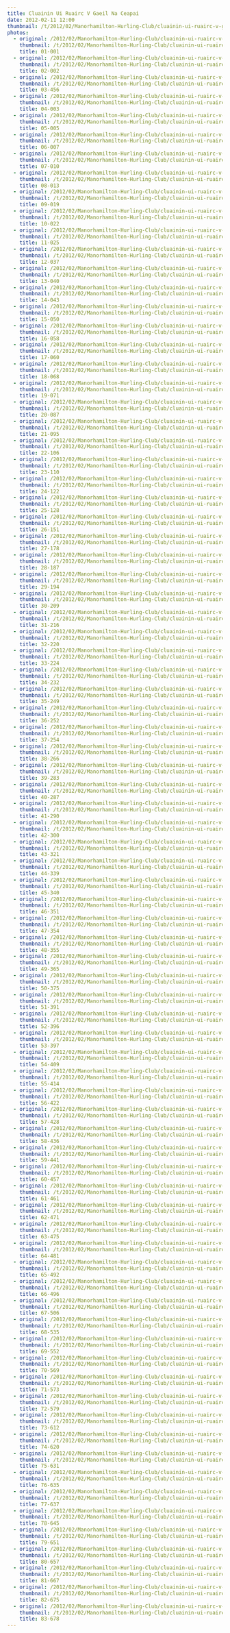 ```yaml
---
title: Cluainin Ui Ruairc V Gaeil Na Ceapai
date: 2012-02-11 12:00
thumbnail: /t/2012/02/Manorhamilton-Hurling-Club/cluainin-ui-ruairc-v-gaeil-na-ceapai/01-001.jpg
photos:
  - original: /2012/02/Manorhamilton-Hurling-Club/cluainin-ui-ruairc-v-gaeil-na-ceapai/01-001.jpg
    thumbnail: /t/2012/02/Manorhamilton-Hurling-Club/cluainin-ui-ruairc-v-gaeil-na-ceapai/01-001.jpg
    title: 01-001
  - original: /2012/02/Manorhamilton-Hurling-Club/cluainin-ui-ruairc-v-gaeil-na-ceapai/02-002.jpg
    thumbnail: /t/2012/02/Manorhamilton-Hurling-Club/cluainin-ui-ruairc-v-gaeil-na-ceapai/02-002.jpg
    title: 02-002
  - original: /2012/02/Manorhamilton-Hurling-Club/cluainin-ui-ruairc-v-gaeil-na-ceapai/03-456.jpg
    thumbnail: /t/2012/02/Manorhamilton-Hurling-Club/cluainin-ui-ruairc-v-gaeil-na-ceapai/03-456.jpg
    title: 03-456
  - original: /2012/02/Manorhamilton-Hurling-Club/cluainin-ui-ruairc-v-gaeil-na-ceapai/04-003.jpg
    thumbnail: /t/2012/02/Manorhamilton-Hurling-Club/cluainin-ui-ruairc-v-gaeil-na-ceapai/04-003.jpg
    title: 04-003
  - original: /2012/02/Manorhamilton-Hurling-Club/cluainin-ui-ruairc-v-gaeil-na-ceapai/05-005.jpg
    thumbnail: /t/2012/02/Manorhamilton-Hurling-Club/cluainin-ui-ruairc-v-gaeil-na-ceapai/05-005.jpg
    title: 05-005
  - original: /2012/02/Manorhamilton-Hurling-Club/cluainin-ui-ruairc-v-gaeil-na-ceapai/06-007.jpg
    thumbnail: /t/2012/02/Manorhamilton-Hurling-Club/cluainin-ui-ruairc-v-gaeil-na-ceapai/06-007.jpg
    title: 06-007
  - original: /2012/02/Manorhamilton-Hurling-Club/cluainin-ui-ruairc-v-gaeil-na-ceapai/07-010.jpg
    thumbnail: /t/2012/02/Manorhamilton-Hurling-Club/cluainin-ui-ruairc-v-gaeil-na-ceapai/07-010.jpg
    title: 07-010
  - original: /2012/02/Manorhamilton-Hurling-Club/cluainin-ui-ruairc-v-gaeil-na-ceapai/08-013.jpg
    thumbnail: /t/2012/02/Manorhamilton-Hurling-Club/cluainin-ui-ruairc-v-gaeil-na-ceapai/08-013.jpg
    title: 08-013
  - original: /2012/02/Manorhamilton-Hurling-Club/cluainin-ui-ruairc-v-gaeil-na-ceapai/09-019.jpg
    thumbnail: /t/2012/02/Manorhamilton-Hurling-Club/cluainin-ui-ruairc-v-gaeil-na-ceapai/09-019.jpg
    title: 09-019
  - original: /2012/02/Manorhamilton-Hurling-Club/cluainin-ui-ruairc-v-gaeil-na-ceapai/10-022.jpg
    thumbnail: /t/2012/02/Manorhamilton-Hurling-Club/cluainin-ui-ruairc-v-gaeil-na-ceapai/10-022.jpg
    title: 10-022
  - original: /2012/02/Manorhamilton-Hurling-Club/cluainin-ui-ruairc-v-gaeil-na-ceapai/11-025.jpg
    thumbnail: /t/2012/02/Manorhamilton-Hurling-Club/cluainin-ui-ruairc-v-gaeil-na-ceapai/11-025.jpg
    title: 11-025
  - original: /2012/02/Manorhamilton-Hurling-Club/cluainin-ui-ruairc-v-gaeil-na-ceapai/12-037.jpg
    thumbnail: /t/2012/02/Manorhamilton-Hurling-Club/cluainin-ui-ruairc-v-gaeil-na-ceapai/12-037.jpg
    title: 12-037
  - original: /2012/02/Manorhamilton-Hurling-Club/cluainin-ui-ruairc-v-gaeil-na-ceapai/13-040.jpg
    thumbnail: /t/2012/02/Manorhamilton-Hurling-Club/cluainin-ui-ruairc-v-gaeil-na-ceapai/13-040.jpg
    title: 13-040
  - original: /2012/02/Manorhamilton-Hurling-Club/cluainin-ui-ruairc-v-gaeil-na-ceapai/14-043.jpg
    thumbnail: /t/2012/02/Manorhamilton-Hurling-Club/cluainin-ui-ruairc-v-gaeil-na-ceapai/14-043.jpg
    title: 14-043
  - original: /2012/02/Manorhamilton-Hurling-Club/cluainin-ui-ruairc-v-gaeil-na-ceapai/15-050.jpg
    thumbnail: /t/2012/02/Manorhamilton-Hurling-Club/cluainin-ui-ruairc-v-gaeil-na-ceapai/15-050.jpg
    title: 15-050
  - original: /2012/02/Manorhamilton-Hurling-Club/cluainin-ui-ruairc-v-gaeil-na-ceapai/16-058.jpg
    thumbnail: /t/2012/02/Manorhamilton-Hurling-Club/cluainin-ui-ruairc-v-gaeil-na-ceapai/16-058.jpg
    title: 16-058
  - original: /2012/02/Manorhamilton-Hurling-Club/cluainin-ui-ruairc-v-gaeil-na-ceapai/17-060.jpg
    thumbnail: /t/2012/02/Manorhamilton-Hurling-Club/cluainin-ui-ruairc-v-gaeil-na-ceapai/17-060.jpg
    title: 17-060
  - original: /2012/02/Manorhamilton-Hurling-Club/cluainin-ui-ruairc-v-gaeil-na-ceapai/18-068.jpg
    thumbnail: /t/2012/02/Manorhamilton-Hurling-Club/cluainin-ui-ruairc-v-gaeil-na-ceapai/18-068.jpg
    title: 18-068
  - original: /2012/02/Manorhamilton-Hurling-Club/cluainin-ui-ruairc-v-gaeil-na-ceapai/19-071.jpg
    thumbnail: /t/2012/02/Manorhamilton-Hurling-Club/cluainin-ui-ruairc-v-gaeil-na-ceapai/19-071.jpg
    title: 19-071
  - original: /2012/02/Manorhamilton-Hurling-Club/cluainin-ui-ruairc-v-gaeil-na-ceapai/20-087.jpg
    thumbnail: /t/2012/02/Manorhamilton-Hurling-Club/cluainin-ui-ruairc-v-gaeil-na-ceapai/20-087.jpg
    title: 20-087
  - original: /2012/02/Manorhamilton-Hurling-Club/cluainin-ui-ruairc-v-gaeil-na-ceapai/21-095.jpg
    thumbnail: /t/2012/02/Manorhamilton-Hurling-Club/cluainin-ui-ruairc-v-gaeil-na-ceapai/21-095.jpg
    title: 21-095
  - original: /2012/02/Manorhamilton-Hurling-Club/cluainin-ui-ruairc-v-gaeil-na-ceapai/22-106.jpg
    thumbnail: /t/2012/02/Manorhamilton-Hurling-Club/cluainin-ui-ruairc-v-gaeil-na-ceapai/22-106.jpg
    title: 22-106
  - original: /2012/02/Manorhamilton-Hurling-Club/cluainin-ui-ruairc-v-gaeil-na-ceapai/23-110.jpg
    thumbnail: /t/2012/02/Manorhamilton-Hurling-Club/cluainin-ui-ruairc-v-gaeil-na-ceapai/23-110.jpg
    title: 23-110
  - original: /2012/02/Manorhamilton-Hurling-Club/cluainin-ui-ruairc-v-gaeil-na-ceapai/24-122.jpg
    thumbnail: /t/2012/02/Manorhamilton-Hurling-Club/cluainin-ui-ruairc-v-gaeil-na-ceapai/24-122.jpg
    title: 24-122
  - original: /2012/02/Manorhamilton-Hurling-Club/cluainin-ui-ruairc-v-gaeil-na-ceapai/25-128.jpg
    thumbnail: /t/2012/02/Manorhamilton-Hurling-Club/cluainin-ui-ruairc-v-gaeil-na-ceapai/25-128.jpg
    title: 25-128
  - original: /2012/02/Manorhamilton-Hurling-Club/cluainin-ui-ruairc-v-gaeil-na-ceapai/26-151.jpg
    thumbnail: /t/2012/02/Manorhamilton-Hurling-Club/cluainin-ui-ruairc-v-gaeil-na-ceapai/26-151.jpg
    title: 26-151
  - original: /2012/02/Manorhamilton-Hurling-Club/cluainin-ui-ruairc-v-gaeil-na-ceapai/27-178.jpg
    thumbnail: /t/2012/02/Manorhamilton-Hurling-Club/cluainin-ui-ruairc-v-gaeil-na-ceapai/27-178.jpg
    title: 27-178
  - original: /2012/02/Manorhamilton-Hurling-Club/cluainin-ui-ruairc-v-gaeil-na-ceapai/28-187.jpg
    thumbnail: /t/2012/02/Manorhamilton-Hurling-Club/cluainin-ui-ruairc-v-gaeil-na-ceapai/28-187.jpg
    title: 28-187
  - original: /2012/02/Manorhamilton-Hurling-Club/cluainin-ui-ruairc-v-gaeil-na-ceapai/29-194.jpg
    thumbnail: /t/2012/02/Manorhamilton-Hurling-Club/cluainin-ui-ruairc-v-gaeil-na-ceapai/29-194.jpg
    title: 29-194
  - original: /2012/02/Manorhamilton-Hurling-Club/cluainin-ui-ruairc-v-gaeil-na-ceapai/30-209.jpg
    thumbnail: /t/2012/02/Manorhamilton-Hurling-Club/cluainin-ui-ruairc-v-gaeil-na-ceapai/30-209.jpg
    title: 30-209
  - original: /2012/02/Manorhamilton-Hurling-Club/cluainin-ui-ruairc-v-gaeil-na-ceapai/31-216.jpg
    thumbnail: /t/2012/02/Manorhamilton-Hurling-Club/cluainin-ui-ruairc-v-gaeil-na-ceapai/31-216.jpg
    title: 31-216
  - original: /2012/02/Manorhamilton-Hurling-Club/cluainin-ui-ruairc-v-gaeil-na-ceapai/32-220.jpg
    thumbnail: /t/2012/02/Manorhamilton-Hurling-Club/cluainin-ui-ruairc-v-gaeil-na-ceapai/32-220.jpg
    title: 32-220
  - original: /2012/02/Manorhamilton-Hurling-Club/cluainin-ui-ruairc-v-gaeil-na-ceapai/33-224.jpg
    thumbnail: /t/2012/02/Manorhamilton-Hurling-Club/cluainin-ui-ruairc-v-gaeil-na-ceapai/33-224.jpg
    title: 33-224
  - original: /2012/02/Manorhamilton-Hurling-Club/cluainin-ui-ruairc-v-gaeil-na-ceapai/34-232.jpg
    thumbnail: /t/2012/02/Manorhamilton-Hurling-Club/cluainin-ui-ruairc-v-gaeil-na-ceapai/34-232.jpg
    title: 34-232
  - original: /2012/02/Manorhamilton-Hurling-Club/cluainin-ui-ruairc-v-gaeil-na-ceapai/35-249.jpg
    thumbnail: /t/2012/02/Manorhamilton-Hurling-Club/cluainin-ui-ruairc-v-gaeil-na-ceapai/35-249.jpg
    title: 35-249
  - original: /2012/02/Manorhamilton-Hurling-Club/cluainin-ui-ruairc-v-gaeil-na-ceapai/36-252.jpg
    thumbnail: /t/2012/02/Manorhamilton-Hurling-Club/cluainin-ui-ruairc-v-gaeil-na-ceapai/36-252.jpg
    title: 36-252
  - original: /2012/02/Manorhamilton-Hurling-Club/cluainin-ui-ruairc-v-gaeil-na-ceapai/37-254.jpg
    thumbnail: /t/2012/02/Manorhamilton-Hurling-Club/cluainin-ui-ruairc-v-gaeil-na-ceapai/37-254.jpg
    title: 37-254
  - original: /2012/02/Manorhamilton-Hurling-Club/cluainin-ui-ruairc-v-gaeil-na-ceapai/38-266.jpg
    thumbnail: /t/2012/02/Manorhamilton-Hurling-Club/cluainin-ui-ruairc-v-gaeil-na-ceapai/38-266.jpg
    title: 38-266
  - original: /2012/02/Manorhamilton-Hurling-Club/cluainin-ui-ruairc-v-gaeil-na-ceapai/39-283.jpg
    thumbnail: /t/2012/02/Manorhamilton-Hurling-Club/cluainin-ui-ruairc-v-gaeil-na-ceapai/39-283.jpg
    title: 39-283
  - original: /2012/02/Manorhamilton-Hurling-Club/cluainin-ui-ruairc-v-gaeil-na-ceapai/40-287.jpg
    thumbnail: /t/2012/02/Manorhamilton-Hurling-Club/cluainin-ui-ruairc-v-gaeil-na-ceapai/40-287.jpg
    title: 40-287
  - original: /2012/02/Manorhamilton-Hurling-Club/cluainin-ui-ruairc-v-gaeil-na-ceapai/41-290.jpg
    thumbnail: /t/2012/02/Manorhamilton-Hurling-Club/cluainin-ui-ruairc-v-gaeil-na-ceapai/41-290.jpg
    title: 41-290
  - original: /2012/02/Manorhamilton-Hurling-Club/cluainin-ui-ruairc-v-gaeil-na-ceapai/42-300.jpg
    thumbnail: /t/2012/02/Manorhamilton-Hurling-Club/cluainin-ui-ruairc-v-gaeil-na-ceapai/42-300.jpg
    title: 42-300
  - original: /2012/02/Manorhamilton-Hurling-Club/cluainin-ui-ruairc-v-gaeil-na-ceapai/43-321.jpg
    thumbnail: /t/2012/02/Manorhamilton-Hurling-Club/cluainin-ui-ruairc-v-gaeil-na-ceapai/43-321.jpg
    title: 43-321
  - original: /2012/02/Manorhamilton-Hurling-Club/cluainin-ui-ruairc-v-gaeil-na-ceapai/44-339.jpg
    thumbnail: /t/2012/02/Manorhamilton-Hurling-Club/cluainin-ui-ruairc-v-gaeil-na-ceapai/44-339.jpg
    title: 44-339
  - original: /2012/02/Manorhamilton-Hurling-Club/cluainin-ui-ruairc-v-gaeil-na-ceapai/45-340.jpg
    thumbnail: /t/2012/02/Manorhamilton-Hurling-Club/cluainin-ui-ruairc-v-gaeil-na-ceapai/45-340.jpg
    title: 45-340
  - original: /2012/02/Manorhamilton-Hurling-Club/cluainin-ui-ruairc-v-gaeil-na-ceapai/46-351.jpg
    thumbnail: /t/2012/02/Manorhamilton-Hurling-Club/cluainin-ui-ruairc-v-gaeil-na-ceapai/46-351.jpg
    title: 46-351
  - original: /2012/02/Manorhamilton-Hurling-Club/cluainin-ui-ruairc-v-gaeil-na-ceapai/47-354.jpg
    thumbnail: /t/2012/02/Manorhamilton-Hurling-Club/cluainin-ui-ruairc-v-gaeil-na-ceapai/47-354.jpg
    title: 47-354
  - original: /2012/02/Manorhamilton-Hurling-Club/cluainin-ui-ruairc-v-gaeil-na-ceapai/48-355.jpg
    thumbnail: /t/2012/02/Manorhamilton-Hurling-Club/cluainin-ui-ruairc-v-gaeil-na-ceapai/48-355.jpg
    title: 48-355
  - original: /2012/02/Manorhamilton-Hurling-Club/cluainin-ui-ruairc-v-gaeil-na-ceapai/49-365.jpg
    thumbnail: /t/2012/02/Manorhamilton-Hurling-Club/cluainin-ui-ruairc-v-gaeil-na-ceapai/49-365.jpg
    title: 49-365
  - original: /2012/02/Manorhamilton-Hurling-Club/cluainin-ui-ruairc-v-gaeil-na-ceapai/50-375.jpg
    thumbnail: /t/2012/02/Manorhamilton-Hurling-Club/cluainin-ui-ruairc-v-gaeil-na-ceapai/50-375.jpg
    title: 50-375
  - original: /2012/02/Manorhamilton-Hurling-Club/cluainin-ui-ruairc-v-gaeil-na-ceapai/51-391.jpg
    thumbnail: /t/2012/02/Manorhamilton-Hurling-Club/cluainin-ui-ruairc-v-gaeil-na-ceapai/51-391.jpg
    title: 51-391
  - original: /2012/02/Manorhamilton-Hurling-Club/cluainin-ui-ruairc-v-gaeil-na-ceapai/52-396.jpg
    thumbnail: /t/2012/02/Manorhamilton-Hurling-Club/cluainin-ui-ruairc-v-gaeil-na-ceapai/52-396.jpg
    title: 52-396
  - original: /2012/02/Manorhamilton-Hurling-Club/cluainin-ui-ruairc-v-gaeil-na-ceapai/53-397.jpg
    thumbnail: /t/2012/02/Manorhamilton-Hurling-Club/cluainin-ui-ruairc-v-gaeil-na-ceapai/53-397.jpg
    title: 53-397
  - original: /2012/02/Manorhamilton-Hurling-Club/cluainin-ui-ruairc-v-gaeil-na-ceapai/54-409.jpg
    thumbnail: /t/2012/02/Manorhamilton-Hurling-Club/cluainin-ui-ruairc-v-gaeil-na-ceapai/54-409.jpg
    title: 54-409
  - original: /2012/02/Manorhamilton-Hurling-Club/cluainin-ui-ruairc-v-gaeil-na-ceapai/55-414.jpg
    thumbnail: /t/2012/02/Manorhamilton-Hurling-Club/cluainin-ui-ruairc-v-gaeil-na-ceapai/55-414.jpg
    title: 55-414
  - original: /2012/02/Manorhamilton-Hurling-Club/cluainin-ui-ruairc-v-gaeil-na-ceapai/56-422.jpg
    thumbnail: /t/2012/02/Manorhamilton-Hurling-Club/cluainin-ui-ruairc-v-gaeil-na-ceapai/56-422.jpg
    title: 56-422
  - original: /2012/02/Manorhamilton-Hurling-Club/cluainin-ui-ruairc-v-gaeil-na-ceapai/57-428.jpg
    thumbnail: /t/2012/02/Manorhamilton-Hurling-Club/cluainin-ui-ruairc-v-gaeil-na-ceapai/57-428.jpg
    title: 57-428
  - original: /2012/02/Manorhamilton-Hurling-Club/cluainin-ui-ruairc-v-gaeil-na-ceapai/58-436.jpg
    thumbnail: /t/2012/02/Manorhamilton-Hurling-Club/cluainin-ui-ruairc-v-gaeil-na-ceapai/58-436.jpg
    title: 58-436
  - original: /2012/02/Manorhamilton-Hurling-Club/cluainin-ui-ruairc-v-gaeil-na-ceapai/59-441.jpg
    thumbnail: /t/2012/02/Manorhamilton-Hurling-Club/cluainin-ui-ruairc-v-gaeil-na-ceapai/59-441.jpg
    title: 59-441
  - original: /2012/02/Manorhamilton-Hurling-Club/cluainin-ui-ruairc-v-gaeil-na-ceapai/60-457.jpg
    thumbnail: /t/2012/02/Manorhamilton-Hurling-Club/cluainin-ui-ruairc-v-gaeil-na-ceapai/60-457.jpg
    title: 60-457
  - original: /2012/02/Manorhamilton-Hurling-Club/cluainin-ui-ruairc-v-gaeil-na-ceapai/61-461.jpg
    thumbnail: /t/2012/02/Manorhamilton-Hurling-Club/cluainin-ui-ruairc-v-gaeil-na-ceapai/61-461.jpg
    title: 61-461
  - original: /2012/02/Manorhamilton-Hurling-Club/cluainin-ui-ruairc-v-gaeil-na-ceapai/62-471.jpg
    thumbnail: /t/2012/02/Manorhamilton-Hurling-Club/cluainin-ui-ruairc-v-gaeil-na-ceapai/62-471.jpg
    title: 62-471
  - original: /2012/02/Manorhamilton-Hurling-Club/cluainin-ui-ruairc-v-gaeil-na-ceapai/63-475.jpg
    thumbnail: /t/2012/02/Manorhamilton-Hurling-Club/cluainin-ui-ruairc-v-gaeil-na-ceapai/63-475.jpg
    title: 63-475
  - original: /2012/02/Manorhamilton-Hurling-Club/cluainin-ui-ruairc-v-gaeil-na-ceapai/64-481.jpg
    thumbnail: /t/2012/02/Manorhamilton-Hurling-Club/cluainin-ui-ruairc-v-gaeil-na-ceapai/64-481.jpg
    title: 64-481
  - original: /2012/02/Manorhamilton-Hurling-Club/cluainin-ui-ruairc-v-gaeil-na-ceapai/65-492.jpg
    thumbnail: /t/2012/02/Manorhamilton-Hurling-Club/cluainin-ui-ruairc-v-gaeil-na-ceapai/65-492.jpg
    title: 65-492
  - original: /2012/02/Manorhamilton-Hurling-Club/cluainin-ui-ruairc-v-gaeil-na-ceapai/66-496.jpg
    thumbnail: /t/2012/02/Manorhamilton-Hurling-Club/cluainin-ui-ruairc-v-gaeil-na-ceapai/66-496.jpg
    title: 66-496
  - original: /2012/02/Manorhamilton-Hurling-Club/cluainin-ui-ruairc-v-gaeil-na-ceapai/67-506.jpg
    thumbnail: /t/2012/02/Manorhamilton-Hurling-Club/cluainin-ui-ruairc-v-gaeil-na-ceapai/67-506.jpg
    title: 67-506
  - original: /2012/02/Manorhamilton-Hurling-Club/cluainin-ui-ruairc-v-gaeil-na-ceapai/68-535.jpg
    thumbnail: /t/2012/02/Manorhamilton-Hurling-Club/cluainin-ui-ruairc-v-gaeil-na-ceapai/68-535.jpg
    title: 68-535
  - original: /2012/02/Manorhamilton-Hurling-Club/cluainin-ui-ruairc-v-gaeil-na-ceapai/69-552.jpg
    thumbnail: /t/2012/02/Manorhamilton-Hurling-Club/cluainin-ui-ruairc-v-gaeil-na-ceapai/69-552.jpg
    title: 69-552
  - original: /2012/02/Manorhamilton-Hurling-Club/cluainin-ui-ruairc-v-gaeil-na-ceapai/70-569.jpg
    thumbnail: /t/2012/02/Manorhamilton-Hurling-Club/cluainin-ui-ruairc-v-gaeil-na-ceapai/70-569.jpg
    title: 70-569
  - original: /2012/02/Manorhamilton-Hurling-Club/cluainin-ui-ruairc-v-gaeil-na-ceapai/71-573.jpg
    thumbnail: /t/2012/02/Manorhamilton-Hurling-Club/cluainin-ui-ruairc-v-gaeil-na-ceapai/71-573.jpg
    title: 71-573
  - original: /2012/02/Manorhamilton-Hurling-Club/cluainin-ui-ruairc-v-gaeil-na-ceapai/72-579.jpg
    thumbnail: /t/2012/02/Manorhamilton-Hurling-Club/cluainin-ui-ruairc-v-gaeil-na-ceapai/72-579.jpg
    title: 72-579
  - original: /2012/02/Manorhamilton-Hurling-Club/cluainin-ui-ruairc-v-gaeil-na-ceapai/73-612.jpg
    thumbnail: /t/2012/02/Manorhamilton-Hurling-Club/cluainin-ui-ruairc-v-gaeil-na-ceapai/73-612.jpg
    title: 73-612
  - original: /2012/02/Manorhamilton-Hurling-Club/cluainin-ui-ruairc-v-gaeil-na-ceapai/74-620.jpg
    thumbnail: /t/2012/02/Manorhamilton-Hurling-Club/cluainin-ui-ruairc-v-gaeil-na-ceapai/74-620.jpg
    title: 74-620
  - original: /2012/02/Manorhamilton-Hurling-Club/cluainin-ui-ruairc-v-gaeil-na-ceapai/75-631.jpg
    thumbnail: /t/2012/02/Manorhamilton-Hurling-Club/cluainin-ui-ruairc-v-gaeil-na-ceapai/75-631.jpg
    title: 75-631
  - original: /2012/02/Manorhamilton-Hurling-Club/cluainin-ui-ruairc-v-gaeil-na-ceapai/76-635.jpg
    thumbnail: /t/2012/02/Manorhamilton-Hurling-Club/cluainin-ui-ruairc-v-gaeil-na-ceapai/76-635.jpg
    title: 76-635
  - original: /2012/02/Manorhamilton-Hurling-Club/cluainin-ui-ruairc-v-gaeil-na-ceapai/77-637.jpg
    thumbnail: /t/2012/02/Manorhamilton-Hurling-Club/cluainin-ui-ruairc-v-gaeil-na-ceapai/77-637.jpg
    title: 77-637
  - original: /2012/02/Manorhamilton-Hurling-Club/cluainin-ui-ruairc-v-gaeil-na-ceapai/78-645.jpg
    thumbnail: /t/2012/02/Manorhamilton-Hurling-Club/cluainin-ui-ruairc-v-gaeil-na-ceapai/78-645.jpg
    title: 78-645
  - original: /2012/02/Manorhamilton-Hurling-Club/cluainin-ui-ruairc-v-gaeil-na-ceapai/79-651.jpg
    thumbnail: /t/2012/02/Manorhamilton-Hurling-Club/cluainin-ui-ruairc-v-gaeil-na-ceapai/79-651.jpg
    title: 79-651
  - original: /2012/02/Manorhamilton-Hurling-Club/cluainin-ui-ruairc-v-gaeil-na-ceapai/80-657.jpg
    thumbnail: /t/2012/02/Manorhamilton-Hurling-Club/cluainin-ui-ruairc-v-gaeil-na-ceapai/80-657.jpg
    title: 80-657
  - original: /2012/02/Manorhamilton-Hurling-Club/cluainin-ui-ruairc-v-gaeil-na-ceapai/81-667.jpg
    thumbnail: /t/2012/02/Manorhamilton-Hurling-Club/cluainin-ui-ruairc-v-gaeil-na-ceapai/81-667.jpg
    title: 81-667
  - original: /2012/02/Manorhamilton-Hurling-Club/cluainin-ui-ruairc-v-gaeil-na-ceapai/82-675.jpg
    thumbnail: /t/2012/02/Manorhamilton-Hurling-Club/cluainin-ui-ruairc-v-gaeil-na-ceapai/82-675.jpg
    title: 82-675
  - original: /2012/02/Manorhamilton-Hurling-Club/cluainin-ui-ruairc-v-gaeil-na-ceapai/83-678.jpg
    thumbnail: /t/2012/02/Manorhamilton-Hurling-Club/cluainin-ui-ruairc-v-gaeil-na-ceapai/83-678.jpg
    title: 83-678
---
```

